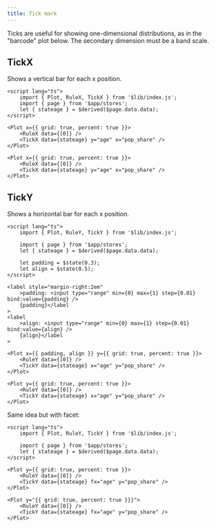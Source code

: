 ```yaml
---
title: Tick mark
---
```


Ticks are useful for showing one-dimensional distributions, as in the "barcode" plot below. The secondary dimension must be a band scale.

## TickX

Shows a vertical bar for each x position.

```svelte live
<script lang="ts">
    import { Plot, RuleX, TickX } from '$lib/index.js';
    import { page } from '$app/stores';
    let { stateage } = $derived($page.data.data);
</script>

<Plot x={{ grid: true, percent: true }}>
    <RuleX data={[0]} />
    <TickX data={stateage} y="age" x="pop_share" />
</Plot>
```

```svelte
<Plot x={{ grid: true, percent: true }}>
    <RuleX data={[0]} />
    <TickX data={stateage} y="age" x="pop_share" />
</Plot>
```

## TickY

Shows a horizontal bar for each x position.

```svelte live
<script lang="ts">
    import { Plot, RuleY, TickY } from '$lib/index.js';

    import { page } from '$app/stores';
    let { stateage } = $derived($page.data.data);

    let padding = $state(0.3);
    let align = $state(0.5);
</script>

<label style="margin-right:2em"
    >padding: <input type="range" min={0} max={1} step={0.01} bind:value={padding} />
    {padding}</label
>
<label
    >align: <input type="range" min={0} max={1} step={0.01} bind:value={align} />
    {align}</label
>

<Plot x={{ padding, align }} y={{ grid: true, percent: true }}>
    <RuleY data={[0]} />
    <TickY data={stateage} x="age" y="pop_share" />
</Plot>
```

```svelte
<Plot y={{ grid: true, percent: true }}>
    <RuleY data={[0]} />
    <TickY data={stateage} x="age" y="pop_share" />
</Plot>
```

Same idea but with facet:

```svelte live
<script lang="ts">
    import { Plot, RuleY, TickY } from '$lib/index.js';

    import { page } from '$app/stores';
    let { stateage } = $derived($page.data.data);
</script>

<Plot y={{ grid: true, percent: true }}>
    <RuleY data={[0]} />
    <TickY data={stateage} fx="age" y="pop_share" />
</Plot>
```

```svelte
<Plot y="{{ grid: true, percent: true }}}">
    <RuleY data={[0]} />
    <TickY data={stateage} fx="age" y="pop_share" />
</Plot>
```
